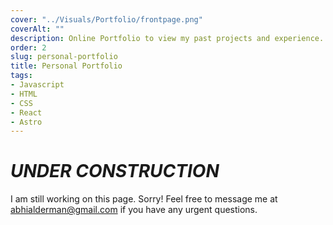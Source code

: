 ```yaml
---
cover: "../Visuals/Portfolio/frontpage.png"
coverAlt: ""
description: Online Portfolio to view my past projects and experience.
order: 2
slug: personal-portfolio
title: Personal Portfolio
tags:
- Javascript
- HTML
- CSS
- React
- Astro
---
```


# **_UNDER CONSTRUCTION_**
I am still working on this page. Sorry! Feel free to message me at abhialderman@gmail.com if you have any urgent questions.